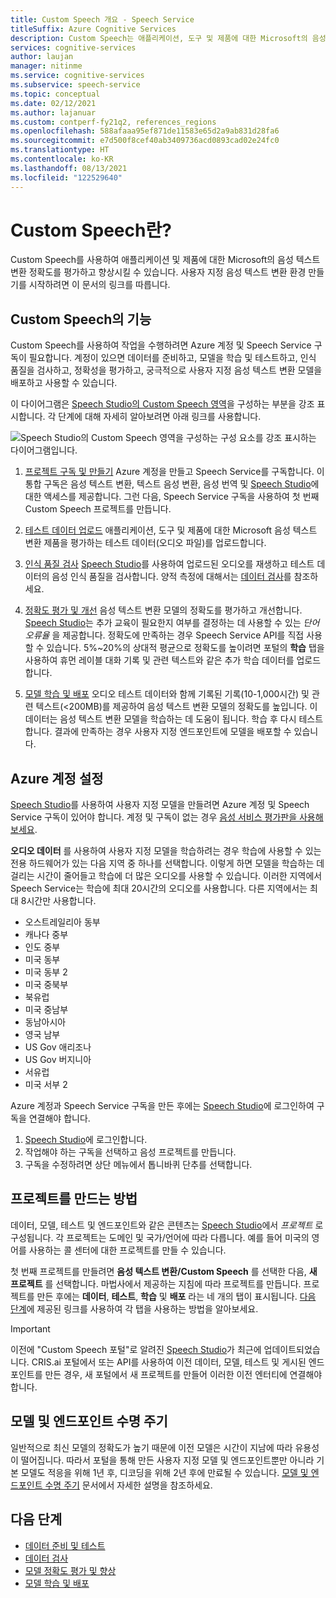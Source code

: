 ```yaml
---
title: Custom Speech 개요 - Speech Service
titleSuffix: Azure Cognitive Services
description: Custom Speech는 애플리케이션, 도구 및 제품에 대한 Microsoft의 음성 텍스트 변환 정확도를 평가하고 향상시킬 수 있는 온라인 도구 세트입니다.
services: cognitive-services
author: laujan
manager: nitinme
ms.service: cognitive-services
ms.subservice: speech-service
ms.topic: conceptual
ms.date: 02/12/2021
ms.author: lajanuar
ms.custom: contperf-fy21q2, references_regions
ms.openlocfilehash: 588afaaa95ef871de11583e65d2a9ab831d28fa6
ms.sourcegitcommit: e7d500f8cef40ab3409736acd0893cad02e24fc0
ms.translationtype: HT
ms.contentlocale: ko-KR
ms.lasthandoff: 08/13/2021
ms.locfileid: "122529640"
---
```

# <a name="what-is-custom-speech"></a>Custom Speech란?

Custom Speech를 사용하여 애플리케이션 및 제품에 대한 Microsoft의 음성 텍스트 변환 정확도를 평가하고 향상시킬 수 있습니다. 사용자 지정 음성 텍스트 변환 환경 만들기를 시작하려면 이 문서의 링크를 따릅니다.

## <a name="whats-in-custom-speech"></a>Custom Speech의 기능

Custom Speech를 사용하여 작업을 수행하려면 Azure 계정 및 Speech Service 구독이 필요합니다. 계정이 있으면 데이터를 준비하고, 모델을 학습 및 테스트하고, 인식 품질을 검사하고, 정확성을 평가하고, 궁극적으로 사용자 지정 음성 텍스트 변환 모델을 배포하고 사용할 수 있습니다.

이 다이어그램은 [Speech Studio의 Custom Speech 영역](https://aka.ms/speechstudio/customspeech)을 구성하는 부분을 강조 표시합니다. 각 단계에 대해 자세히 알아보려면 아래 링크를 사용합니다.

![Speech Studio의 Custom Speech 영역을 구성하는 구성 요소를 강조 표시하는 다이어그램입니다.](./media/custom-speech/custom-speech-overview.png)

1. [프로젝트 구독 및 만들기](#set-up-your-azure-account) Azure 계정을 만들고 Speech Service를 구독합니다. 이 통합 구독은 음성 텍스트 변환, 텍스트 음성 변환, 음성 번역 및 [Speech Studio](https://speech.microsoft.com/customspeech)에 대한 액세스를 제공합니다. 그런 다음, Speech Service 구독을 사용하여 첫 번째 Custom Speech 프로젝트를 만듭니다.

1. [테스트 데이터 업로드](./how-to-custom-speech-test-and-train.md) 애플리케이션, 도구 및 제품에 대한 Microsoft 음성 텍스트 변환 제품을 평가하는 테스트 데이터(오디오 파일)를 업로드합니다.

1. [인식 품질 검사](how-to-custom-speech-inspect-data.md) [Speech Studio](https://speech.microsoft.com/customspeech)를 사용하여 업로드된 오디오를 재생하고 테스트 데이터의 음성 인식 품질을 검사합니다. 양적 측정에 대해서는 [데이터 검사](how-to-custom-speech-inspect-data.md)를 참조하세요.

1. [정확도 평가 및 개선](how-to-custom-speech-evaluate-data.md) 음성 텍스트 변환 모델의 정확도를 평가하고 개선합니다. [Speech Studio](https://speech.microsoft.com/customspeech)는 추가 교육이 필요한지 여부를 결정하는 데 사용할 수 있는 *단어 오류율* 을 제공합니다. 정확도에 만족하는 경우 Speech Service API를 직접 사용할 수 있습니다. 5%~20%의 상대적 평균으로 정확도를 높이려면 포털의 **학습** 탭을 사용하여 휴먼 레이블 대화 기록 및 관련 텍스트와 같은 추가 학습 데이터를 업로드합니다.

1. [모델 학습 및 배포](how-to-custom-speech-train-model.md) 오디오 테스트 데이터와 함께 기록된 기록(10-1,000시간) 및 관련 텍스트(<200MB)를 제공하여 음성 텍스트 변환 모델의 정확도를 높입니다. 이 데이터는 음성 텍스트 변환 모델을 학습하는 데 도움이 됩니다. 학습 후 다시 테스트합니다. 결과에 만족하는 경우 사용자 지정 엔드포인트에 모델을 배포할 수 있습니다.

## <a name="set-up-your-azure-account"></a>Azure 계정 설정

[Speech Studio](https://speech.microsoft.com/customspeech)를 사용하여 사용자 지정 모델을 만들려면 Azure 계정 및 Speech Service 구독이 있어야 합니다. 계정 및 구독이 없는 경우 [음성 서비스 평가판을 사용해 보세요](overview.md#try-the-speech-service-for-free).

**오디오 데이터** 를 사용하여 사용자 지정 모델을 학습하려는 경우 학습에 사용할 수 있는 전용 하드웨어가 있는 다음 지역 중 하나를 선택합니다. 이렇게 하면 모델을 학습하는 데 걸리는 시간이 줄어들고 학습에 더 많은 오디오를 사용할 수 있습니다. 이러한 지역에서 Speech Service는 학습에 최대 20시간의 오디오를 사용합니다. 다른 지역에서는 최대 8시간만 사용합니다.

* 오스트레일리아 동부
* 캐나다 중부
* 인도 중부
* 미국 동부
* 미국 동부 2
* 미국 중북부
* 북유럽
* 미국 중남부
* 동남아시아
* 영국 남부
* US Gov 애리조나
* US Gov 버지니아
* 서유럽
* 미국 서부 2

Azure 계정과 Speech Service 구독을 만든 후에는 [Speech Studio](https://speech.microsoft.com/customspeech)에 로그인하여 구독을 연결해야 합니다.

1. [Speech Studio](https://aka.ms/custom-speech)에 로그인합니다.
1. 작업해야 하는 구독을 선택하고 음성 프로젝트를 만듭니다.
1. 구독을 수정하려면 상단 메뉴에서 톱니바퀴 단추를 선택합니다.

## <a name="how-to-create-a-project"></a>프로젝트를 만드는 방법

데이터, 모델, 테스트 및 엔드포인트와 같은 콘텐츠는 [Speech Studio](https://speech.microsoft.com/customspeech)에서 *프로젝트* 로 구성됩니다. 각 프로젝트는 도메인 및 국가/언어에 따라 다릅니다. 예를 들어 미국의 영어를 사용하는 콜 센터에 대한 프로젝트를 만들 수 있습니다.

첫 번째 프로젝트를 만들려면 **음성 텍스트 변환/Custom Speech** 를 선택한 다음, **새 프로젝트** 를 선택합니다. 마법사에서 제공하는 지침에 따라 프로젝트를 만듭니다. 프로젝트를 만든 후에는 **데이터**, **테스트**, **학습** 및 **배포** 라는 네 개의 탭이 표시됩니다. [다음 단계](#next-steps)에 제공된 링크를 사용하여 각 탭을 사용하는 방법을 알아보세요.

> [!IMPORTANT]
> 이전에 "Custom Speech 포털"로 알려진 [Speech Studio](https://aka.ms/custom-speech)가 최근에 업데이트되었습니다. CRIS.ai 포털에서 또는 API를 사용하여 이전 데이터, 모델, 테스트 및 게시된 엔드포인트를 만든 경우, 새 포털에서 새 프로젝트를 만들어 이러한 이전 엔터티에 연결해야 합니다.

## <a name="model-and-endpoint-lifecycle"></a>모델 및 엔드포인트 수명 주기

일반적으로 최신 모델의 정확도가 높기 때문에 이전 모델은 시간이 지남에 따라 유용성이 떨어집니다. 따라서 포털을 통해 만든 사용자 지정 모델 및 엔드포인트뿐만 아니라 기본 모델도 적응을 위해 1년 후, 디코딩을 위해 2년 후에 만료될 수 있습니다. [모델 및 엔드포인트 수명 주기](./how-to-custom-speech-model-and-endpoint-lifecycle.md) 문서에서 자세한 설명을 참조하세요.

## <a name="next-steps"></a>다음 단계

* [데이터 준비 및 테스트](./how-to-custom-speech-test-and-train.md)
* [데이터 검사](how-to-custom-speech-inspect-data.md)
* [모델 정확도 평가 및 향상](how-to-custom-speech-evaluate-data.md)
* [모델 학습 및 배포](how-to-custom-speech-train-model.md)
